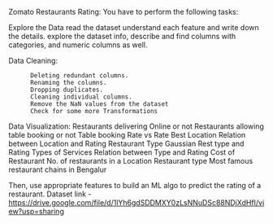 Zomato Restaurants Rating:
You have to perform the following tasks:


Explore the Data
          read the dataset
          understand each feature and write down the details.
          explore the dataset info, describe and find columns with categories, and numeric columns as well.

Data Cleaning:
          
          Deleting redundant columns.
          Renaming the columns.
          Dropping duplicates.
          Cleaning individual columns.
          Remove the NaN values from the dataset
          Check for some more Transformations
Data Visualization:
          Restaurants delivering Online or not
          Restaurants allowing table booking or not
          Table booking Rate vs Rate
          Best Location
          Relation between Location and Rating
          Restaurant Type
          Gaussian Rest type and Rating
          Types of Services
          Relation between Type and Rating
          Cost of Restaurant
          No. of restaurants in a Location
          Restaurant type
          Most famous restaurant chains in Bengalur
          
Then, use appropriate features to build an ML algo to predict the rating of a restaurant. 
Dataset link - https://drive.google.com/file/d/1lYh6gdSDDMXY0zLsNNuDSc88NDjXdHfI/view?usp=sharing

